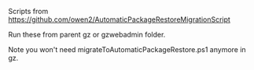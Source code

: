 Scripts from 
https://github.com/owen2/AutomaticPackageRestoreMigrationScript

Run these from parent gz or gzwebadmin folder.

Note you won't need migrateToAutomaticPackageRestore.ps1 anymore in gz.
